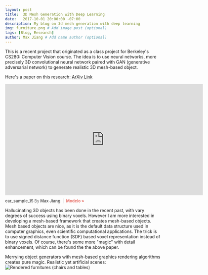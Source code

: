 ```yaml
---
layout: post
title:  3D Mesh Generation with Deep Learning
date:   2017-10-01 20:00:00 -07:00
description: My blog on 3d mesh generation with deep learning
img: furniture.png # Add image post (optional)
tags: [Blog, Research]
author: Max Jiang # Add name author (optional)
---
```

This is a recent project that originated as a class project for Berkeley's CS280: Computer Vision course. The idea is to use neural networks, more precisely 3D convolutional neural network paired with GAN (generative adversarial network) to generate realistic 3D mesh-based object.

Here's a paper on this research:
[ArXiv Link](https://arxiv.org/abs/1709.07581)

<div class='modelo-wrapper'> <iframe src="https://app.modelo.io/embedded/dTGFg8TaYo?viewport=false&autoplay=false" width="640" height="360" frameborder="0" mozallowfullscreen webkitallowfullscreen allowfullscreen ></iframe> <p style="font-size: 13px; font-weight: bold; margin: 10px 10px 10px 0; color: #666666;"> car_sample_15 <span style="font-weight: normal;">By</span> Max Jiang <a href="http://www.modelo.io?utm_source=embed&utm_medium=embedfooter&utm_campaign=model%20embed%20footer" target="_blank" style="display: inline-block; margin-left: 6px; padding-left: 8px; border-left: 1px solid #e2e2e2; color: #e8776f; cursor: pointer; text-decoration: none;">Modelo »</a> </p> </div>

Hallucinating 3D objects has been done in the recent past, with vary degrees of success using binary voxels. However I am more interested in developing a mesh-based framework that creates mesh-based objects. Mesh based objects are nice, as it is the default data structure used in computer graphics, even scientific computational applications. The trick is to use signed distance function (SDF) based voxel representation instead of binary voxels. Of course, there's some more "magic" with detail enhancement, which can be found the the above paper.

Merrying object generators with mesh-based graphics rendering algorithms creates pure magic. Realistic yet artificial scenes:
![Rendered furnitures (chairs and tables)](../assets/img/furniture-render.gif)
